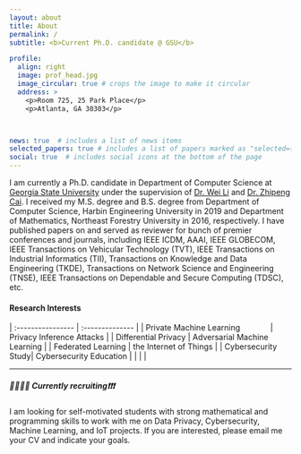 ```yaml
---
layout: about
title: About
permalink: /
subtitle: <b>Current Ph.D. candidate @ GSU</b>

profile:
  align: right
  image: prof_head.jpg
  image_circular: true # crops the image to make it circular
  address: >
    <p>Room 725, 25 Park Place</p>
    <p>Atlanta, GA 30303</p>



news: true  # includes a list of news items
selected_papers: true # includes a list of papers marked as "selected={true}"
social: true  # includes social icons at the bottom of the page
---
```



<!-- I am to be an Assistant Professor in the [Department of Computer Science](https://www.unlv.edu/cs/) at [University of Nevada-Las Vegas](https://www.unlv.edu/). -->
I am currently a Ph.D. candidate in Department of Computer Science at [Georgia State University](https://www.gsu.edu/) under the supervision of [Dr. Wei Li](https://tinman.cs.gsu.edu/~wli28/) and [Dr. Zhipeng Cai](http://cai.csgsu.org/index.html).
I received my M.S. degree and B.S. degree from Department of Computer Science, Harbin Engineering University in 2019 and Department of Mathematics, Northeast Forestry University in 2016, respectively.
I have published papers on and served as reviewer for bunch of premier conferences and journals, including IEEE ICDM, AAAI, IEEE GLOBECOM, IEEE Transactions on Vehicular Technology (TVT), IEEE Transactions on Industrial Informatics (TII), Transactions on Knowledge and Data Engineering (TKDE), Transactions on Network Science and Engineering (TNSE), IEEE Transactions on Dependable and Secure Computing (TDSC), etc.

#### Research Interests  

| :----------------  | :-------------- |
| Private Machine Learning  &emsp; &emsp; &emsp;| Privacy Inference Attacks |
| Differential Privacy | Adversarial Machine Learning |
| Federated Learning  | the Internet of Things |
| Cybersecurity  Study| Cybersecurity Education |
| |  |

_ _ _

##### 🚀💡🏳️‍🌈 Currently recruiting❗❗❗

 I am looking for self-motivated students with strong mathematical and programming skills to work with me on Data Privacy, Cybersecurity, Machine Learning, and IoT projects. If you are interested, please email me your CV and indicate your goals.

